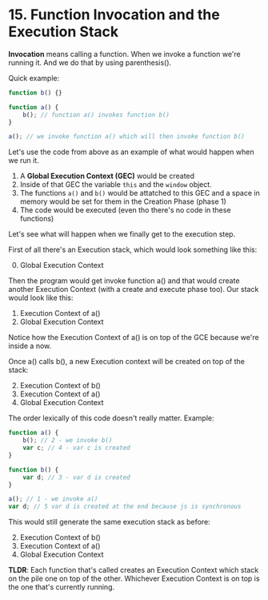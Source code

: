 # 15. Function Invocation and the Execution Stack

**Invocation** means calling a function. When we invoke a function we're running it. And we do that by using parenthesis().

Quick example:

```js
function b() {}

function a() {
    b(); // function a() invokes function b()
}

a(); // we invoke function a() which will then invoke function b()
```

Let's use the code from above as an example of what would happen when we run it.
1. A **Global Execution Context (GEC)** would be created
2. Inside of that GEC the variable `this` and the `window` object.
3. The functions `a()` and `b()` would be attatched to this GEC and a space in memory would be set for them in the Creation Phase (phase 1)
4. The code would be executed (even tho there's no code in these functions)

Let's see what will happen when we finally get to the execution step.

First of all there's an Execution stack, which would look something like this:

0. Global Execution Context

Then the program would get invoke function a() and that would create another Execution Context (with a create and execute phase too). Our stack would look like this:

1. Execution Context of a()
0. Global Execution Context

Notice how the Execution Context of a() is on top of the GCE because we're inside a now.

Once a() calls b(), a new Execution context will be created on top of the stack:

2. Execution Context of b()
1. Execution Context of a()
0. Global Execution Context

The order lexically of this code doesn't really matter. Example:

```js
function a() {
    b(); // 2 - we invoke b()
    var c; // 4 - var c is created
}

function b() {
    var d; // 3 - var d is created
}

a(); // 1 - we invoke a()
var d; // 5 var d is created at the end because js is synchronous
```

This would still generate the same execution stack as before:

2. Execution Context of b()
1. Execution Context of a()
0. Global Execution Context

**TLDR**: Each function that's called creates an Execution Context which stack on the pile one on top of the other. Whichever Execution Context is on top is the one that's currently running.
